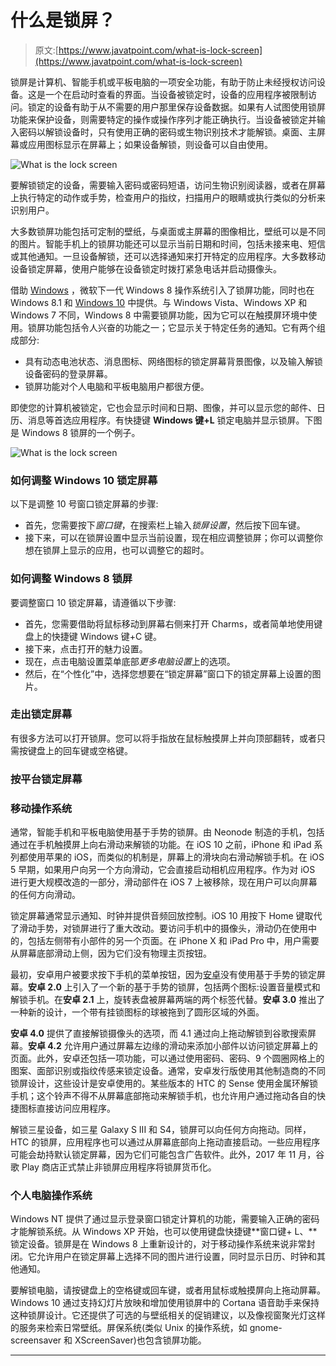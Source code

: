 # 什么是锁屏？

> 原文:[https://www.javatpoint.com/what-is-lock-screen](https://www.javatpoint.com/what-is-lock-screen)

锁屏是计算机、智能手机或平板电脑的一项安全功能，有助于防止未经授权访问设备。这是一个在启动时查看的界面。当设备被锁定时，设备的应用程序被限制访问。锁定的设备有助于从不需要的用户那里保存设备数据。如果有人试图使用锁屏功能来保护设备，则需要特定的操作或操作序列才能正确执行。当设备被锁定并输入密码以解锁设备时，只有使用正确的密码或生物识别技术才能解锁。桌面、主屏幕或应用图标显示在屏幕上；如果设备解锁，则设备可以自由使用。

![What is the lock screen](../Images/c4deb73b5e77fef4261ebe2564a59b33.png)

要解锁锁定的设备，需要输入密码或密码短语，访问生物识别阅读器，或者在屏幕上执行特定的动作或手势，检查用户的指纹，扫描用户的眼睛或执行类似的分析来识别用户。

大多数锁屏功能包括可定制的壁纸，与桌面或主屏幕的图像相比，壁纸可以是不同的图片。智能手机上的锁屏功能还可以显示当前日期和时间，包括未接来电、短信或其他通知。一旦设备解锁，还可以选择通知来打开特定的应用程序。大多数移动设备锁定屏幕，使用户能够在设备锁定时拨打紧急电话并启动摄像头。

借助 [Windows](https://www.javatpoint.com/windows) ，微软下一代 Windows 8 操作系统引入了锁屏功能，同时也在 Windows 8.1 和 [Windows 10](https://www.javatpoint.com/what-is-windows) 中提供。与 Windows Vista、Windows XP 和 Windows 7 不同，Windows 8 中需要锁屏功能，因为它可以在触摸屏环境中使用。锁屏功能包括令人兴奋的功能之一；它显示关于特定任务的通知。它有两个组成部分:

*   具有动态电池状态、消息图标、网络图标的锁定屏幕背景图像，以及输入解锁设备密码的登录屏幕。
*   锁屏功能对个人电脑和平板电脑用户都很方便。

即使您的计算机被锁定，它也会显示时间和日期、图像，并可以显示您的邮件、日历、消息等首选应用程序。有快捷键 **Windows 键+L** 锁定电脑并显示锁屏。下图是 Windows 8 锁屏的一个例子。

![What is the lock screen](../Images/a297faef0d7625ec23833f49a8dcf031.png)

### 如何调整 Windows 10 锁定屏幕

以下是调整 10 号窗口锁定屏幕的步骤:

*   首先，您需要按下*窗口键*，在搜索栏上输入*锁屏设置*，然后按下回车键。
*   接下来，可以在锁屏设置中显示当前设置，现在相应调整锁屏；你可以调整你想在锁屏上显示的应用，也可以调整它的超时。

### 如何调整 Windows 8 锁屏

要调整窗口 10 锁定屏幕，请遵循以下步骤:

*   首先，您需要借助将鼠标移动到屏幕右侧来打开 Charms，或者简单地使用键盘上的快捷键 Windows 键+C 键。
*   接下来，点击打开的魅力设置。
*   现在，点击电脑设置菜单底部*更多电脑设置*上的选项。
*   然后，在“个性化”中，选择您想要在“锁定屏幕”窗口下的锁定屏幕上设置的图片。

### 走出锁定屏幕

有很多方法可以打开锁屏。您可以将手指放在鼠标触摸屏上并向顶部翻转，或者只需按键盘上的回车键或空格键。

### 按平台锁定屏幕

### 移动操作系统

通常，智能手机和平板电脑使用基于手势的锁屏。由 Neonode 制造的手机，包括通过在手机触摸屏上向右滑动来解锁的功能。在 iOS 10 之前，iPhone 和 iPad 系列都使用苹果的 iOS，而类似的机制是，屏幕上的滑块向右滑动解锁手机。在 iOS 5 早期，如果用户向另一个方向滑动，它会直接启动相机应用程序。作为对 iOS 进行更大规模改造的一部分，滑动部件在 iOS 7 上被移除，现在用户可以向屏幕的任何方向滑动。

锁定屏幕通常显示通知、时钟并提供音频回放控制。iOS 10 用按下 Home 键取代了滑动手势，对锁屏进行了重大改动。要访问手机中的摄像头，滑动仍在使用中的，包括左侧带有小部件的另一个页面。在 iPhone X 和 iPad Pro 中，用户需要从屏幕底部滑动上侧，因为它们没有物理主页按钮。

最初，安卓用户被要求按下手机的菜单按钮，因为[安卓](https://www.javatpoint.com/android-tutorial)没有使用基于手势的锁定屏幕。**安卓 2.0** 上引入了一个新的基于手势的锁屏，包括两个图标:设置音量模式和解锁手机。在**安卓 2.1** 上，旋转表盘被屏幕两端的两个标签代替。**安卓 3.0** 推出了一种新的设计，一个带有挂锁图标的球被拖到了圆形区域的外面。

**安卓 4.0** 提供了直接解锁摄像头的选项，而 4.1 通过向上拖动解锁到谷歌搜索屏幕。**安卓 4.2** 允许用户通过屏幕左边缘的滑动来添加小部件以访问锁定屏幕上的页面。此外，安卓还包括一项功能，可以通过使用密码、密码、9 个圆圈网格上的图案、面部识别或指纹传感来锁定设备。通常，安卓发行版使用其他制造商的不同锁屏设计，这些设计是安卓使用的。某些版本的 HTC 的 Sense 使用金属环解锁手机；这个铃声不得不从屏幕底部拖动来解锁手机，也允许用户通过拖动各自的快捷图标直接访问应用程序。

解锁三星设备，如三星 Galaxy S III 和 S4，锁屏可以向任何方向拖动。同样，HTC 的锁屏，应用程序也可以通过从屏幕底部向上拖动直接启动。一些应用程序可能会劫持默认锁定屏幕，因为它们可能包含广告软件。此外，2017 年 11 月，谷歌 Play 商店正式禁止非锁屏应用程序将锁屏货币化。

### 个人电脑操作系统

Windows NT 提供了通过显示登录窗口锁定计算机的功能，需要输入正确的密码才能解锁系统。从 Windows XP 开始，也可以使用键盘快捷键**窗口键+ L、**锁定设备。锁屏是在 Windows 8 上重新设计的，对于移动操作系统来说非常封闭。它允许用户在锁定屏幕上选择不同的图片进行设置，同时显示日历、时钟和其他通知。

要解锁电脑，请按键盘上的空格键或回车键，或者用鼠标或触摸屏向上拖动屏幕。Windows 10 通过支持幻灯片放映和增加使用锁屏中的 Cortana 语音助手来保持这种锁屏设计。它还提供了可选的与壁纸相关的促销建议，以及像视窗聚光灯这样的服务来检索日常壁纸。屏保系统(类似 Unix 的操作系统，如 gnome-screensaver 和 XScreenSaver)也包含锁屏功能。

* * *